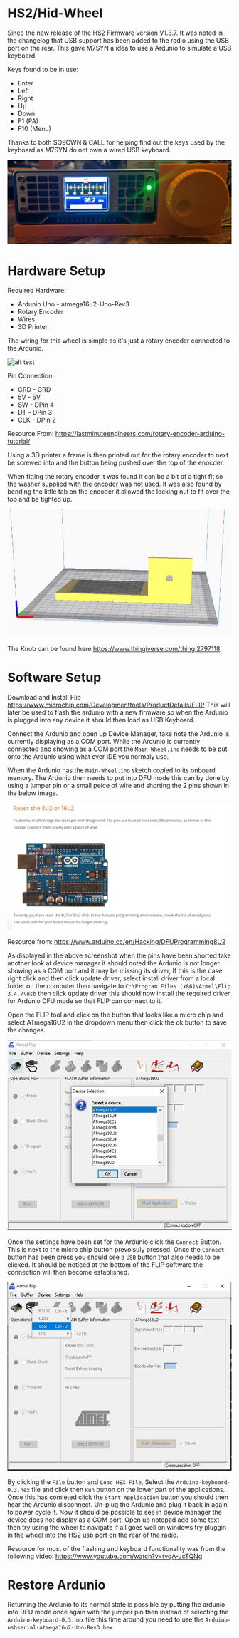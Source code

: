 # HS2/Hid-Wheel

Since the new release of the HS2 Firmware version V1.3.7. It was noted in the changelog that USB support 
has been added to the radio using the USB port on the rear. This gave M7SYN a idea to use a Ardunio to
simulate a USB keyboard.

Keys found to be in use:

* Enter
* Left 
* Right
* Up
* Down
* F1 (PA)
* F10 (Menu)

Thanks to both SQ9CWN & CALL for helping find out the keys used by the keyboard as M7SYN do not own 
a wired USB keyboard.

![alt text](https://github.com/Zy0d0x0/HS2-Wheel/blob/main/front.png)

# Hardware Setup

Required Hardware:

* Ardunio Uno - atmega16u2-Uno-Rev3
* Rotary Encoder
* Wires
* 3D Printer

The wiring for this wheel is simple as it's just a rotary encoder connected to the Ardunio.

![alt text](https://lastminuteengineers.com/wp-content/uploads/arduino/wiring-rotary-encoder-with-arduino-uno.png)


Pin Connection:

* GRD - GRD
* 5V - 5V
* SW - DPin 4
* DT - DPin 3
* CLK - DPin 2

Resource From: https://lastminuteengineers.com/rotary-encoder-arduino-tutorial/

Using a 3D printer a frame is then printed out for the rotary encoder to next be screwed into
and the button being pushed over the top of the enocder. 

When fitting the rotary encoder it was found it can be a bit of a tight fit so the washer supplied with the encoder was not used. 
It was also found by bending the little tab on the encoder it allowed the locking nut to fit over the top and be tighted up.

![alt text](https://github.com/Zy0d0x0/HS2-Wheel/blob/main/Frame_Cura.JPG)

The Knob can be found here https://www.thingiverse.com/thing:2797118


# Software Setup

Download and Install Flip https://www.microchip.com/Developmenttools/ProductDetails/FLIP
This will later be used to flash the ardunio with a new firmware so when the Ardunio is 
plugged into any device it should then load as USB Keyboard.

Connect the Ardunio and open up Device Manager, take note the Ardunio is currently
displaying as a COM port. While the Ardunio is currently connected and showing as a COM port
the `Main-Wheel.ino` needs to be put onto the Ardunio using what ever IDE you normaly use.

When the Ardunio has the `Main-Wheel.ino` sketch copied to its onboard memory. The Ardunio then needs 
to put into DFU mode this can by done by using a jumper pin or a small peice of wire
and shorting the 2 pins shown in the below image. 

![alt text](https://github.com/Zy0d0x0/HS2-Wheel/blob/main/dfu.JPG)

Resource from: https://www.arduino.cc/en/Hacking/DFUProgramming8U2


As displayed in the above screenshot when the pins have been shorted take another look at device manager it should
noted the Ardunio is not longer showing as a COM port and it may be missing its driver, If this is the case right click and then click update driver, 
select install driver from a local folder on the computer then navigate to `C:\Program Files (x86)\Atmel\Flip 3.4.7\usb`
then click update driver this should now install the required driver for Ardunio DFU mode so that FLIP can connect to it.

Open the FLIP tool and click on the button that looks like a micro chip and select ATmega16U2 in the dropdown menu then click the ok button to save the changes.

![alt text](https://github.com/Zy0d0x0/HS2-Wheel/blob/main/flipboardsettings.JPG)

Once the settings have been set for the Ardunio click the `Connect` Button. This is next to the micro chip button prevoisuly pressed. Once the `Connect` button has been press you should see a `USB` button that also needs to be clicked. It should be noticed at the bottom of the FLIP software
the connection will then become established. 

![alt text](https://github.com/Zy0d0x0/HS2-Wheel/blob/main/flipboardconnect.JPG)

By clicking the `File` button and `Load HEX File`, Select the `Arduino-keyboard-0.3.hex` file and click then `Run` button on the lower part of the applications. Once this has comleted click the `Start Application` button you should then hear the Ardunio disconnect. Un-plug the Ardunio and plug it back in again to power cycle it.
Now it should be possible to see in device manager the device does not display as a COM port.
Open up notepad add some text then try using the wheel to navigate if all goes well on windows try pluggin in the wheel into the HS2 usb port on the rear of the radio.

Resource for most of the flashing and keyboard functionality was from the following video: https://www.youtube.com/watch?v=tvqA-JcTQNg

# Restore Ardunio

Returning the Ardunio to its normal state is possible by putting the ardunio into DFU mode once again with the jumper pin
then instead of selecting the `Arduino-keyboard-0.3.hex` file this time around you need to use the `Arduino-usbserial-atmega16u2-Uno-Rev3.hex`.

